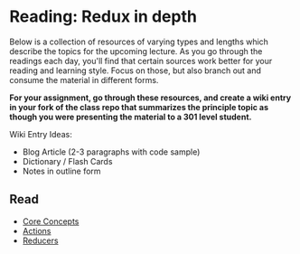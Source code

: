 # Reading: Redux in depth

Below is a collection of resources of varying types and lengths which describe the topics for the upcoming lecture.  As you go through the readings each day, you'll find that certain sources work better for your reading and learning style. Focus on those, but also branch out and consume the material in different forms.

**For your assignment, go through these resources, and create a wiki entry in your fork of the class repo that summarizes the principle topic as though you were presenting the material to a 301 level student.**

Wiki Entry Ideas:
* Blog Article (2-3 paragraphs with code sample)
* Dictionary / Flash Cards
* Notes in outline form

## Read

* [Core Concepts](https://redux.js.org/introduction/core-concepts)
* [Actions](https://redux.js.org/basics/actions)
* [Reducers](https://redux.js.org/basics/reducers)
